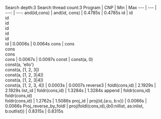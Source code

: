 Search depth:3
Search thread count:3
Program | CNP | Min | Max
--- | --- | ---: | ---:
and(id,cons) | and(id, cons) | 0.4785s | 0.4785s
id | id<br/>id<br/>id<br/>id<br/>id<br/>id<br/>id | 0.0006s | 0.0064s
cons | cons<br/>cons<br/>cons<br/>cons | 0.0067s | 0.0097s
const | const(a, 0)<br/>const(a, 'ello')<br/>const(a, [1, 2, 3])<br/>const(a, [1, 2, 3\|4])<br/>const(a, [1, 2, 3\|4])<br/>const(a, [1, 2, 3, 4]) | 0.0003s | 0.0007s
reverse3 | foldl(cons,id) | 2.1929s | 2.1929s
list_id | foldr(cons,id) | 1.3284s | 1.3284s
append | foldr(cons,id)<br/>foldr(cons,id)<br/>foldr(cons,id) | 1.2762s | 1.5086s
proj_id | proj(id,{a:u, b:v}) | 0.0066s | 0.0066s
Proj_reverse_by_foldl | proj(foldl(cons,id),{b0:nillist, as:inlist, b:outlist}) | 0.8315s | 0.8315s
